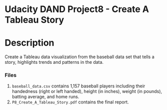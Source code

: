 # Udacity DAND Project8 - Create A Tableau Story

# Description
Create a Tableau data visualization from the baseball data set that tells a story,  highlights trends and patterns in the data.

### Files
1.  ```baseball_data.csv``` contains 1,157 baseball players including their handedness (right or left handed), height (in inches), weight (in pounds), batting average, and home runs.
2. ```P8_Create_A_Tableau_Story.pdf``` contains the final report.
